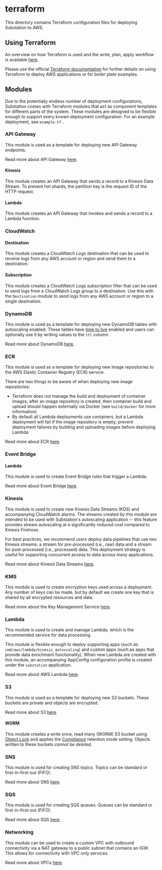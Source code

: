 # terraform

This directory contains Terraform configuration files for deploying Substation to AWS.

## Using Terraform

An overview on how Terraform is used and the write, plan, apply workflow is available [here](https://www.terraform.io/intro).

Please use the official [Terraform documentation](https://registry.terraform.io/providers/hashicorp/aws/latest/docs) for further details on using Terraform to deploy AWS applications or for boiler plate examples.

## Modules

Due to the potentially endless number of deployment configurations, Substation comes with Terraform modules that act as component templates for different parts of the system. These modules are designed to be flexible enough to support every known deployment configuration. For an example deployment, see `example.tf` .

### API Gateway

This module is used as a template for deploying new API Gateway endpoints. 

Read more about API Gateway [here](https://aws.amazon.com/api-gateway/).

#### Kinesis

This module creates an API Gateway that sends a record to a Kinesis Data Stream. To prevent hot shards, the partition key is the request ID of the HTTP request.

#### Lambda

This module creates an API Gateway that invokes and sends a record to a Lambda function.

### CloudWatch

#### Destination

This module creates a CloudWatch Logs destination that can be used to receive logs from any AWS account or region and send them to a destination.

#### Subscription

This module creates a CloudWatch Logs subscription filter that can be used to send logs from a CloudWatch Logs group to a destination. Use this with the `Destination` module to send logs from any AWS account or region to a single destination.

### DynamoDB

This module is used as a template for deploying new DynamoDB tables with autoscaling enabled. These tables have [time to live](https://docs.aws.amazon.com/amazondynamodb/latest/developerguide/TTL.html) enabled and users can optionally use it by writing values to the `ttl` column.

Read more about DynamoDB [here](https://aws.amazon.com/dynamodb/).

### ECR

This module is used as a template for deploying new image repositories to the AWS Elastic Container Registry (ECR) service.

There are two things to be aware of when deploying new image repositories:

* Terraform does not manage the build and deployment of container images; after an image repository is created, then container build and upload should happen externally via Docker (see `build/docker` for more information)
* By default all Lambda deployments use containers, but a Lambda deployment will fail if the image repository is empty; prevent deployment failures by building and uploading images before deploying Lambda

Read more about ECR [here](https://aws.amazon.com/ecr/).

### Event Bridge

#### Lambda

This module is used to create Event Bridge rules that trigger a Lambda.

Read more about Event Bridge [here](https://aws.amazon.com/eventbridge/).

### Kinesis

This module is used to create new Kinesis Data Streams (KDS) and accompanying CloudWatch alarms. The streams created by this module are intended to be used with Substation's autoscaling application -- this feature provides stream autoscaling at a significantly reduced cost compared to Kinesis Firehose.

For best practices, we recommend users deploy data pipelines that use two Kinesis streams: a stream for pre-processed (i.e., raw) data and a stream for post-processed (i.e., processed) data. This deployment strategy is useful for supporting concurrent access to data across many applications.

Read more about Kinesis Data Streams [here](https://aws.amazon.com/kinesis/data-streams/).

### KMS

This module is used to create encryption keys used across a deployment. Any number of keys can be made, but by default we create one key that is shared by all encrypted resources and data.

Read more about the Key Management Service [here](https://aws.amazon.com/kms/).

### Lambda

This module is used to create and manage Lambda, which is the recommended service for data processing. 

This module is flexible enough to deploy supporting apps (such as `cmd/aws/lambda/kinesis_autoscaling`) and custom apps (such as apps that provide data enrichment functionality). When new Lambda are created with this module, an accompanying AppConfig configuration profile is created under the `substation` application.

Read more about AWS Lambda [here](https://aws.amazon.com/lambda/).

### S3

This module is used as a template for deploying new S3 buckets. These buckets are private and objects are encrypted.

Read more about S3 [here](https://aws.amazon.com/s3/).

#### WORM

This module creates a write once, read many (WORM) S3 bucket using [Object Lock](https://docs.aws.amazon.com/AmazonS3/latest/userguide/object-lock-overview.html) and applies the [Compliance](https://docs.aws.amazon.com/AmazonS3/latest/userguide/object-lock-overview.html#object-lock-retention-modes) retention mode setting. Objects written to these buckets _*cannot be deleted*_.

### SNS

This module is used for creating SNS topics. Topics can be standard or first-in-first-out (FIFO).

Read more about SNS [here](https://aws.amazon.com/sns/).

### SQS

This module is used for creating SQS queues. Queues can be standard or first-in-first-out (FIFO).

Read more about SQS [here](https://aws.amazon.com/sqs/).

### Networking

This module can be used to create a custom VPC with outbound connectivity via a NAT gateway to a public subnet that contains an IGW. This allows for connectivity with VPC only services.

Read more about VPCs [here](https://aws.amazon.com/vpc/).
